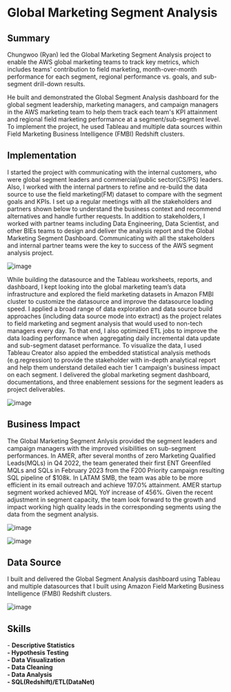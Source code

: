 <!-- Title -->
<h1 align="left">Global Marketing Segment Analysis </h1>


<h2 align="left">Summary </h2>

Chungwoo (Ryan) led the Global Marketing Segment Analysis project to enable the AWS global marketing teams to track key metrics, which includes teams' contribution to field marketing, month-over-month performance for each segment, regional performance vs. goals, and sub-segment drill-down results.

He built and demonstrated the Global Segment Analysis dashboard for the global segment leadership, marketing managers, and campaign managers in the AWS marketing team to help them track each team's KPI attainment and regional field marketing performance at a segment/sub-segment level. To implement the project, he used Tableau and multiple data sources within Field Marketing Business Intelligence (FMBI) Redshift clusters.


<h2 align="left">Implementation </h2>

I started the project with communicating with the internal customers, who were global segment leaders and commercial/public sector(CS/PS) leaders. Also, I worked with the internal partners to refine and re-build the data source to use the field marketing(FM) dataset to compare with the segment goals and KPIs. I set up a regular meetings with all the stakeholders and partners shown below to understand the business context and recommend alternatives and handle further requests. In addition to stakeholders, I worked with partner teams including Data Engineering, Data Scientist, and other BIEs teams to design and deliver the analysis report and the Global Marketing Segment Dashboard. Communicating with all the stakeholders and internal partner teams were the key to success of the AWS segment analysis project. 

![image](https://github.com/ryavse11/ryan_choi_portfolio/assets/151677676/7adc4b13-4444-4b46-a803-bce826ee20a6)



While building the datasource and the Tableau worksheets, reports, and dashboard, I kept looking into the global marketing team’s data infrastructure and explored the field marketing datasets in Amazon FMBI cluster to customize the datasource and improve the datasource loading speed. I applied a broad range of data exploration and data source build approaches (including data source mode into extract) as the project relates to field marketing and segment analysis that would used to non-tech managers every day. To that end, I also optimized ETL jobs to improve the data loading performance when aggregating daily incremental data update and sub-segment dataset performance. To visualize the data, I used Tableau Creator also appied the embedded statistical analysis methods (e.g.regression) to provide the stakeholder with in-depth analytical report and help them understand detailed each tier 1 campaign's business impact on each segment. I delivered the global marketing segment dashboard, documentations, and three enablement sessions for the segment leaders as project  deliverables. 

![image](https://github.com/ryavse11/ryan_choi_portfolio/assets/151677676/674e6036-764e-4389-9138-e92b04754fca)



<h2 align="left">Business Impact </h2>

The Global Marketing Segment Anlysis provided the segment leaders and campaign managers with the improved visibilities on sub-segment performances. In AMER, after several months of zero Marketing Qualified Leads(MQLs) in Q4 2022, the team generated their first ENT Greenfiled MQLs and SQLs in February 2023 from the F200 Priority campaign resulting SQL pipeline of $108k. In LATAM SMB, the team was able to be more efficient in its email outreach and achieve 197.0% attainment. AMER startup segment worked achieved MQL YoY increase of 456%. Given the recent adjustment in segment capacity, the team look forward to the growth and impact working high quality leads in the corresponding segments using the data from the segment analysis. 

![image](https://github.com/ryavse11/ryan_choi_portfolio/assets/151677676/cd474df5-b9a8-4168-9446-02c1abd0ba3c)

![image](https://github.com/ryavse11/ryan_choi_portfolio/assets/151677676/c5fea10e-6bdf-4e77-b12c-9d20e5157535)


<h2 align="left">Data Source </h2>

I built and delivered the Global Segment Analysis dashboard using Tableau and multiple datasources that I built using Amazon Field Marketing Business Intelligence (FMBI) Redshift clusters.

![image](https://github.com/ryavse11/ryan_choi_portfolio/assets/151677676/02c7ed85-834d-49c9-92f0-4cf1a33b6372)

<h2 align="left">Skills </h2>
- <b>Descriptive Statistics <br>
- Hypothesis Testing  <br>
- Data Visualization <br>
- Data Cleaning <br>
- Data Analysis <br>
- SQL(Redshift)/ETL(DataNet) </b><br>
